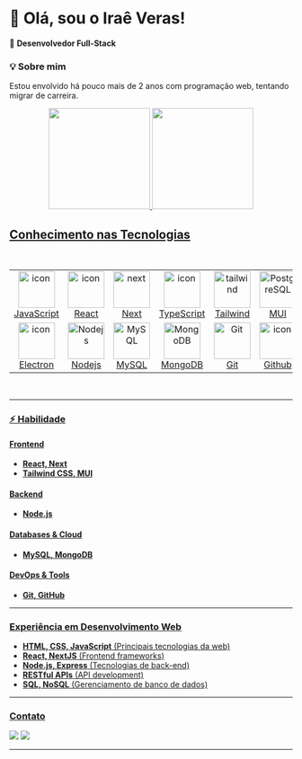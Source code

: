# 👋 Olá, sou o Iraê Veras!
🚀 **Desenvolvedor Full-Stack**

### 💡 Sobre mim
<p>Estou envolvido há pouco mais de 2 anos com programação web, tentando migrar de carreira.</p>

<div align="center">
  <a href="https://github.com/iraeveras">
  <img height="180em" src="https://github-readme-stats.vercel.app/api?username=iraeveras&show_icons=true&theme=tokyonight&include_all_commits=true&count_private=true"/>
  <img height="180em" src="https://github-readme-stats.vercel.app/api/top-langs/?username=iraeveras&layout=compact&langs_count=6&theme=tokyonight"/>
</div>
    
<h2 align="left" id="macropower-tech">Conhecimento nas Tecnologias</h2><br>
<table align="center">
  <tr>
    <td align="center" width="96">
      <img src="https://techstack-generator.vercel.app/js-icon.svg" alt="icon" width="65" height="65" />
      <br>JavaScript
    </td>
    <td align="center" width="96">
      <img src="https://techstack-generator.vercel.app/react-icon.svg" alt="icon" width="65" height="65" />
      <br>React
    </td>
    <td align="center" width="96">
      <img src="https://skillicons.dev/icons?i=nextjs" width="65" height="65" alt="next" />
      <br>Next
    </td>
    <td align="center" width="96">
      <img src="https://techstack-generator.vercel.app/ts-icon.svg" alt="icon" width="65" height="65" />
      <br>TypeScript
    </td>
    <td align="center" width="96">
      <img src="https://skillicons.dev/icons?i=tailwind" width="65" height="65" alt="tailwind" />
      <br>Tailwind
    </td>
    <td align="center" width="96">
      <img src="https://skillicons.dev/icons?i=mui" width="65" height="65" alt="PostgreSQL" />
      <br>MUI
    </td>
    </tr>
  <tr>
    <td align="center" width="96">
      <img src="https://skillicons.dev/icons?i=electron" alt="icon" width="65" height="65" />
      <br>Electron
    </td>
    <td align="center" width="96">
      <img src="https://skillicons.dev/icons?i=nodejs" width="65" height="65" alt="Nodejs" />
      <br>Nodejs
    </td>
    <td align="center" width="96">
      <img src="https://techstack-generator.vercel.app/mysql-icon.svg" width="65" height="65" alt="MySQL" />
      <br>MySQL
    </td>
    <td align="center" width="96">
      <img src="https://skillicons.dev/icons?i=mongodb" width="65" height="65" alt="MongoDB" />
      <br>MongoDB
    </td>
    <td align="center" width="96">
      <img src="https://user-images.githubusercontent.com/25181517/192108372-f71d70ac-7ae6-4c0d-8395-51d8870c2ef0.png"
        width="65" height="65" alt="Git" />
      <br>Git
    </td>
    <td align="center" width="96">
      <img src="https://techstack-generator.vercel.app/github-icon.svg" alt="icon" width="65" height="65" />
      <br>Github
    </td>
  </tr>
</table> 
<br>

---

### ⚡ Habilidade

#### **Frontend**  
- **React, Next**  
- **Tailwind CSS, MUI**  

#### **Backend**  
- **Node.js** 

#### **Databases & Cloud**  
- **MySQL, MongoDB**  


#### **DevOps & Tools**  
- **Git, GitHub**  
 
---

### **Experiência em Desenvolvimento Web**  

- **HTML, CSS, JavaScript** (Principais tecnologias da web)
- **React, NextJS** (Frontend frameworks)
- **Node.js, Express** (Tecnologias de back-end)
- **RESTful APIs** (API development)
- **SQL, NoSQL** (Gerenciamento de banco de dados)

--- 

### **Contato** 
 
<div>
  <a href = "mailto:irae.online@gmail.com"><img src="https://img.shields.io/badge/-Gmail-%23333?style=for-the-badge&logo=gmail&logoColor=white" target="_blank"></a>
  <a href="https://www.linkedin.com/in/ira%C3%AA-veras-b9039a7a/" target="_blank"><img src="https://img.shields.io/badge/-LinkedIn-%230077B5?style=for-the-badge&logo=linkedin&logoColor=white" target="_blank"></a> 
</div>

---
